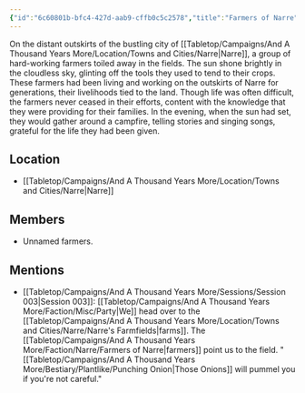 ```yaml
---
{"id":"6c60801b-bfc4-427d-aab9-cffb0c5c2578","title":"Farmers of Narre","description":"On the distant outskirts of the bustling city of Narre, a group of hard-working farmers toiled away in the fields.","publish":true,"date_created":"Thursday, March 2nd 2023, 5:58:03 pm","date_modified":"Friday, April 19th 2024, 6:17:18 pm","cssclasses":["mado-heading"],"path":"Tabletop/Campaigns/And A Thousand Years More/Faction/Narre/Farmers of Narre.md","permalink":"/tabletop/campaigns/and-a-thousand-years-more/faction/narre/farmers-of-narre/","PassFrontmatter":true}
---
```



On the distant outskirts of the bustling city of [[Tabletop/Campaigns/And A Thousand Years More/Location/Towns and Cities/Narre\|Narre]], a group of hard-working farmers toiled away in the fields. The sun shone brightly in the cloudless sky, glinting off the tools they used to tend to their crops. These farmers had been living and working on the outskirts of Narre for generations, their livelihoods tied to the land. Though life was often difficult, the farmers never ceased in their efforts, content with the knowledge that they were providing for their families. In the evening, when the sun had set, they would gather around a campfire, telling stories and singing songs, grateful for the life they had been given.

## Location

- [[Tabletop/Campaigns/And A Thousand Years More/Location/Towns and Cities/Narre\|Narre]]

## Members

- Unnamed farmers.

## Mentions

- [[Tabletop/Campaigns/And A Thousand Years More/Sessions/Session 003\|Session 003]]: [[Tabletop/Campaigns/And A Thousand Years More/Faction/Misc/Party\|We]] head over to the [[Tabletop/Campaigns/And A Thousand Years More/Location/Towns and Cities/Narre/Narre's Farmfields\|farms]]. The [[Tabletop/Campaigns/And A Thousand Years More/Faction/Narre/Farmers of Narre\|farmers]] point us to the field. "[[Tabletop/Campaigns/And A Thousand Years More/Bestiary/Plantlike/Punching Onion\|Those Onions]] will pummel you if you're not careful."

